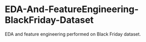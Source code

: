 # EDA-And-FeatureEngineering-BlackFriday-Dataset
EDA and feature engineering performed on Black Friday dataset.
